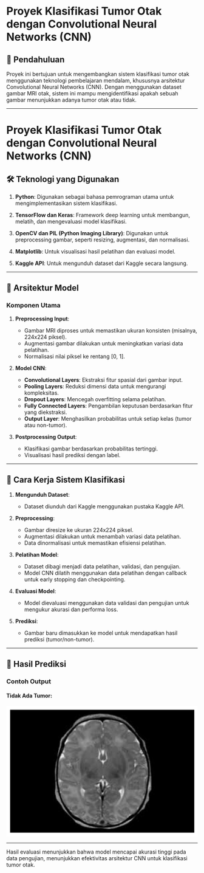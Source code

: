 # Proyek Klasifikasi Tumor Otak dengan Convolutional Neural Networks (CNN)

## 📌 Pendahuluan
Proyek ini bertujuan untuk mengembangkan sistem klasifikasi tumor otak menggunakan teknologi pembelajaran mendalam, khususnya arsitektur Convolutional Neural Networks (CNN). Dengan menggunakan dataset gambar MRI otak, sistem ini mampu mengidentifikasi apakah sebuah gambar menunjukkan adanya tumor otak atau tidak.

---

# Proyek Klasifikasi Tumor Otak dengan Convolutional Neural Networks (CNN)

## 🛠️ Teknologi yang Digunakan

1. **Python**:
   Digunakan sebagai bahasa pemrograman utama untuk mengimplementasikan sistem klasifikasi.

2. **TensorFlow dan Keras**:
   Framework deep learning untuk membangun, melatih, dan mengevaluasi model klasifikasi.

3. **OpenCV dan PIL (Python Imaging Library)**:
   Digunakan untuk preprocessing gambar, seperti resizing, augmentasi, dan normalisasi.

4. **Matplotlib**:
   Untuk visualisasi hasil pelatihan dan evaluasi model.

5. **Kaggle API**:
   Untuk mengunduh dataset dari Kaggle secara langsung.

---

## 🧩 Arsitektur Model

### Komponen Utama

1. **Preprocessing Input**:
   - Gambar MRI diproses untuk memastikan ukuran konsisten (misalnya, 224x224 piksel).
   - Augmentasi gambar dilakukan untuk meningkatkan variasi data pelatihan.
   - Normalisasi nilai piksel ke rentang [0, 1].

2. **Model CNN**:
   - **Convolutional Layers**:
     Ekstraksi fitur spasial dari gambar input.
   - **Pooling Layers**:
     Reduksi dimensi data untuk mengurangi kompleksitas.
   - **Dropout Layers**:
     Mencegah overfitting selama pelatihan.
   - **Fully Connected Layers**:
     Pengambilan keputusan berdasarkan fitur yang diekstraksi.
   - **Output Layer**:
     Menghasilkan probabilitas untuk setiap kelas (tumor atau non-tumor).

3. **Postprocessing Output**:
   - Klasifikasi gambar berdasarkan probabilitas tertinggi.
   - Visualisasi hasil prediksi dengan label.

---

## 🧠 Cara Kerja Sistem Klasifikasi

1. **Mengunduh Dataset**:
   - Dataset diunduh dari Kaggle menggunakan pustaka Kaggle API.

2. **Preprocessing**:
   - Gambar diresize ke ukuran 224x224 piksel.
   - Augmentasi dilakukan untuk menambah variasi data pelatihan.
   - Data dinormalisasi untuk memastikan efisiensi pelatihan.

3. **Pelatihan Model**:
   - Dataset dibagi menjadi data pelatihan, validasi, dan pengujian.
   - Model CNN dilatih menggunakan data pelatihan dengan callback untuk early stopping dan checkpointing.

4. **Evaluasi Model**:
   - Model dievaluasi menggunakan data validasi dan pengujian untuk mengukur akurasi dan performa loss.

5. **Prediksi**:
   - Gambar baru dimasukkan ke model untuk mendapatkan hasil prediksi (tumor/non-tumor).

---

## 🎯 Hasil Prediksi

### Contoh Output

#### Tidak Ada Tumor:
![Contoh Hasil Deteksi Non-Tumor](assets/no_tumor_example.png)

---

Hasil evaluasi menunjukkan bahwa model mencapai akurasi tinggi pada data pengujian, menunjukkan efektivitas arsitektur CNN untuk klasifikasi tumor otak.
